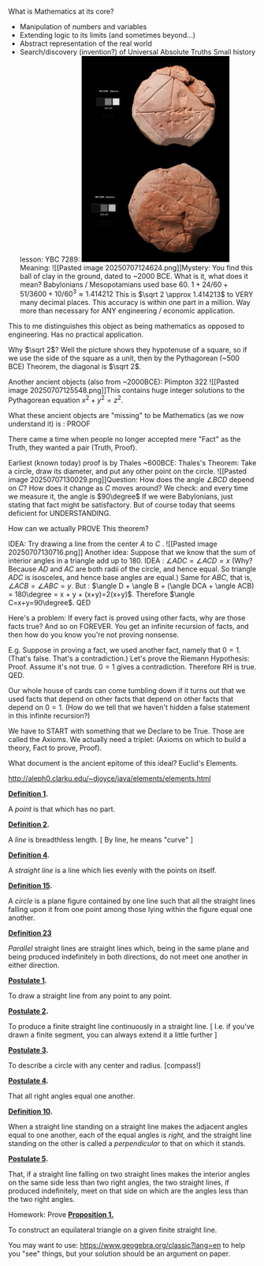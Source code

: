 What is Mathematics at its core?
- Manipulation of numbers and variables
- Extending logic to its limits (and sometimes beyond...)
- Abstract representation of the real world
- Search/discovery (invention?) of Universal Absolute Truths
Small history lesson:
YBC 7289: <img src="Pasted image 20250707124606.png" width="300">
Meaning: 
![[Pasted image 20250707124624.png]]Mystery: You find this ball of clay in the ground, dated to ~2000 BCE. What is it, what does it mean? 
Babylonians / Mesopotamians used base 60. 
$1 + 24/60 + 51 / 3600 + 10 / 60^3 \approx 1.414212$
This is $\sqrt 2 \approx 1.414213$ to VERY many decimal places. This accuracy is within one part in a million. Way more than necessary for ANY engineering / economic application. 

This to me distinguishes this object as being mathematics as opposed to engineering. Has no practical application.

Why $\sqrt 2$? Well the picture shows they hypotenuse of a square, so if we use the side of the square as a unit, then by the Pythagorean (~500 BCE) Theorem, the diagonal is $\sqrt 2$.

Another ancient objects (also from ~2000BCE): Plimpton 322 ![[Pasted image 20250707125548.png]]This contains huge integer solutions to the Pythagorean equation $x^2 + y^2 =z^2$. 

What these ancient objects are "missing" to be Mathematics (as we now understand it) is : PROOF

There came a time when people no longer accepted mere "Fact" as the Truth, they wanted a pair (Truth, Proof).

Earliest (known today) proof is by Thales ~600BCE:
Thales's Theorem: Take a circle, draw its diameter, and put any other point on the circle. ![[Pasted image 20250707130029.png]]Question: How does the angle $\angle BCD$ depend on $C$? How does it change as $C$ moves around? We check: and every time we measure it, the angle is $90\degree$ 
If we were Babylonians, just stating that fact might be satisfactory. 
But of course today that seems deficient for UNDERSTANDING.

How can we actually PROVE This theorem?

IDEA: Try drawing a line from the center $A$ to $C$ .
![[Pasted image 20250707130716.png]]
Another idea: Suppose that we know that the sum of interior angles in a triangle add up to 180.
IDEA : $\angle ADC = \angle ACD=x$ (Why? Because $AD$ and $AC$ are both radii of the circle, and hence equal. So triangle $ADC$ is isosceles, and hence base angles are equal.) Same for $ABC$, that is, $\angle ACB=\angle ABC=y$. 
But : $\angle D + \angle B + (\angle DCA + \angle ACB) = 180\degree = x + y + (x+y)=2(x+y)$. Therefore $\angle C=x+y=90\degree$. 
QED

Here's a problem: If every fact is proved using other facts, why are those facts true? And so on FOREVER. You get an infinite recursion of facts, and then how do you know you're not proving nonsense. 

E.g. Suppose in proving a fact, we used another fact, namely that $0=1$. (That's false. That's a contradiction.)
Let's prove the Riemann Hypothesis: Proof. Assume it's not true. $0=1$ gives a contradiction. Therefore RH is true. QED. 

Our whole house of cards can come tumbling down if it turns out that we used facts that depend on other facts that depend on other facts that depend on $0=1$. (How do we tell that we haven't hidden a false statement in this infinite recursion?)

We have to START with something that we Declare to be True. Those are called the Axioms.
We actually need a triplet: (Axioms on which to build a theory, Fact to prove, Proof).

What document is the ancient epitome of this ideal? Euclid's Elements.

http://aleph0.clarku.edu/~djoyce/java/elements/elements.html

**[Definition 1](http://aleph0.clarku.edu/~djoyce/java/elements/bookI/defI1.html).**

A _point_ is that which has no part.

**[Definition 2](http://aleph0.clarku.edu/~djoyce/java/elements/bookI/defI2.html).**

A _line_ is breadthless length. [ By line, he means "curve" ]

**[Definition 4](http://aleph0.clarku.edu/~djoyce/java/elements/bookI/defI4.html).**

A _straight line_ is a line which lies evenly with the points on itself.

**[Definition 15](http://aleph0.clarku.edu/~djoyce/java/elements/bookI/defI15.html).**

A _circle_ is a plane figure contained by one line such that all the straight lines falling upon it from one point among those lying within the figure equal one another.

**[Definition 23](http://aleph0.clarku.edu/~djoyce/java/elements/bookI/defI23.html)**

_Parallel_ straight lines are straight lines which, being in the same plane and being produced indefinitely in both directions, do not meet one another in either direction.

**[Postulate 1](http://aleph0.clarku.edu/~djoyce/java/elements/bookI/post1.html).**

To draw a straight line from any point to any point.

**[Postulate 2](http://aleph0.clarku.edu/~djoyce/java/elements/bookI/post2.html).**

To produce a finite straight line continuously in a straight line. [ I.e. if you've drawn a finite segment, you can always extend it a little further ]

**[Postulate 3](http://aleph0.clarku.edu/~djoyce/java/elements/bookI/post3.html).**

To describe a circle with any center and radius. [compass!]

**[Postulate 4](http://aleph0.clarku.edu/~djoyce/java/elements/bookI/post4.html).**

That all right angles equal one another.

**[Definition 10](http://aleph0.clarku.edu/~djoyce/java/elements/bookI/defI10.html).**

When a straight line standing on a straight line makes the adjacent angles equal to one another, each of the equal angles is _right,_ and the straight line standing on the other is called a _perpendicular_ to that on which it stands.

**[Postulate 5](http://aleph0.clarku.edu/~djoyce/java/elements/bookI/post5.html).**

That, if a straight line falling on two straight lines makes the interior angles on the same side less than two right angles, the two straight lines, if produced indefinitely, meet on that side on which are the angles less than the two right angles.

Homework: Prove 
**[Proposition 1.](http://aleph0.clarku.edu/~djoyce/java/elements/bookI/propI1.html)**

To construct an equilateral triangle on a given finite straight line.

You may want to use: https://www.geogebra.org/classic?lang=en to help you "see" things, but your solution should be an argument on paper.
